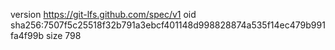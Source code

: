 version https://git-lfs.github.com/spec/v1
oid sha256:7507f5c25518f32b791a3ebcf401148d998828874a535f14ec479b991fa4f99b
size 798
